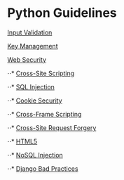 # Python Guidelines

[Input Validation](https://ksatvat.github.io/Input_Validation/)

[Key Management](https://ksatvat.github.io/Key-Management/)

[Web Security](https://ksatvat.github.io/Web_Security/)

⋅⋅* [Cross-Site Scripting](https://ksatvat.github.io/Key-Management/)

⋅⋅* [SQL Injection](https://ksatvat.github.io/Key-Management/)

⋅⋅* [Cookie Security](https://ksatvat.github.io/Key-Management/)

⋅⋅* [Cross-Frame Scripting](https://ksatvat.github.io/Key-Management/)

⋅⋅* [Cross-Site Request Forgery](https://ksatvat.github.io/Key-Management/)

⋅⋅* [HTML5](https://ksatvat.github.io/Key-Management/)

⋅⋅* [NoSQL Injection](https://ksatvat.github.io/Key-Management/)

⋅⋅* [Django Bad Practices](https://ksatvat.github.io/Key-Management/)
